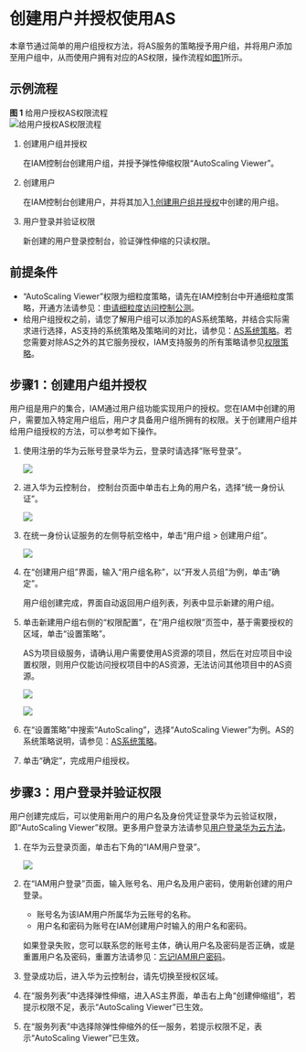 # 创建用户并授权使用AS<a name="zh-cn_topic_201905304"></a>

本章节通过简单的用户组授权方法，将AS服务的策略授予用户组，并将用户添加至用户组中，从而使用户拥有对应的AS权限，操作流程如[图1](#fig1515164216142)所示。

## 示例流程<a name="section203711514125317"></a>

**图 1**  给用户授权AS权限流程<a name="fig1515164216142"></a>  
![](figures/给用户授权AS权限流程.jpg "给用户授权AS权限流程")

1.  <a name="li527593485415"></a>创建用户组并授权

    在IAM控制台创建用户组，并授予弹性伸缩权限“AutoScaling Viewer”。

2.  创建用户

    在IAM控制台创建用户，并将其加入[1.创建用户组并授权](#li527593485415)中创建的用户组。

3.  用户登录并验证权限

    新创建的用户登录控制台，验证弹性伸缩的只读权限。


## 前提条件<a name="section990433335716"></a>

-   “AutoScaling Viewer”权限为细粒度策略，请先在IAM控制台中开通细粒度策略，开通方法请参见：[申请细粒度访问控制公测](https://support.huaweicloud.com/usermanual-iam/iam_01_019.html)。
-   给用户组授权之前，请您了解用户组可以添加的AS系统策略，并结合实际需求进行选择，AS支持的系统策略及策略间的对比，请参见：[AS系统策略](https://support.huaweicloud.com/productdesc-as/zh-cn_topic_201905301.html)。若您需要对除AS之外的其它服务授权，IAM支持服务的所有策略请参见[权限策略](https://support.huaweicloud.com/usermanual-permissions/zh-cn_topic_0063498930.html)。

## 步骤1：创建用户组并授权<a name="section1992585685711"></a>

用户组是用户的集合，IAM通过用户组功能实现用户的授权。您在IAM中创建的用户，需要加入特定用户组后，用户才具备用户组所拥有的权限。关于创建用户组并给用户组授权的方法，可以参考如下操作。

1.  使用注册的华为云账号登录华为云，登录时请选择“账号登录”。

    ![](figures/中国站登录-1.png)

2.  进入华为云控制台， 控制台页面中单击右上角的用户名，选择“统一身份认证”。

    ![](figures/进入IAM.png)

3.  在统一身份认证服务的左侧导航空格中，单击“用户组 \> 创建用户组”。

    ![](figures/4-7-2-1.png)

4.  在“创建用户组”界面，输入“用户组名称”，以“开发人员组”为例，单击“确定”。

    用户组创建完成，界面自动返回用户组列表，列表中显示新建的用户组。

5.  单击新建用户组右侧的“权限配置”，在“用户组权限”页签中，基于需要授权的区域，单击“设置策略”。

    AS为项目级服务，请确认用户需要使用AS资源的项目，然后在对应项目中设置权限，则用户仅能访问授权项目中的AS资源，无法访问其他项目中的AS资源。

    ![](figures/4-7-2-2.png)

    ![](figures/4-7-2-3.png)

6.  在“设置策略”中搜索“AutoScaling”，选择“AutoScaling Viewer”为例。AS的系统策略说明，请参见：[AS系统策略](https://support.huaweicloud.com/productdesc-as/zh-cn_topic_201905301.html)。
7.  单击“确定”，完成用户组授权。

## 步骤3：用户登录并验证权限<a name="section1497935635711"></a>

用户创建完成后，可以使用新用户的用户名及身份凭证登录华为云验证权限，即“AutoScaling Viewer”权限。更多用户登录方法请参见[用户登录华为云方法](https://support.huaweicloud.com/qs-iam/iam_01_0031.html#section2)。

1.  在华为云登录页面，单击右下角的“IAM用户登录”。

    ![](figures/IAM用户中国站-2.png)

2.  在“IAM用户登录”页面，输入账号名、用户名及用户密码，使用新创建的用户登录。

    -   账号名为该IAM用户所属华为云账号的名称。
    -   用户名和密码为账号在IAM创建用户时输入的用户名和密码。

    如果登录失败，您可以联系您的账号主体，确认用户名及密码是否正确，或是重置用户名及密码，重置方法请参见：[忘记IAM用户密码](https://support.huaweicloud.com/iam_faq/iam_01_0314.html#section1)。

3.  登录成功后，进入华为云控制台，请先切换至授权区域。
4.  在“服务列表”中选择弹性伸缩，进入AS主界面，单击右上角“创建伸缩组”，若提示权限不足，表示“AutoScaling Viewer”已生效。
5.  在“服务列表”中选择除弹性伸缩外的任一服务，若提示权限不足，表示“AutoScaling Viewer”已生效。

